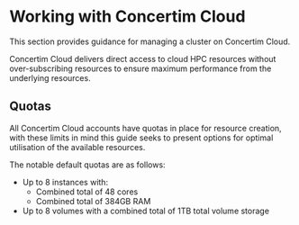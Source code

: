 # Working with Concertim Cloud

This section provides guidance for managing a cluster on Concertim Cloud.

Concertim Cloud delivers direct access to cloud HPC resources without over-subscribing resources to ensure maximum performance from the underlying resources. 

## Quotas 

All Concertim Cloud accounts have quotas in place for resource creation, with these limits in mind this guide seeks to present options for optimal utilisation of the available resources. 

The notable default quotas are as follows: 

- Up to 8 instances with:
    - Combined total of 48 cores
    - Combined total of 384GB RAM 
- Up to 8 volumes with a combined total of 1TB total volume storage

